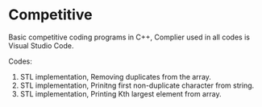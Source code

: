 # Competitive
Basic competitive coding programs in C++, Complier used in all codes is Visual Studio Code. 


Codes:
1. STL implementation, Removing duplicates from the array. 
2. STL implementation, Prinitng first non-duplicate character from string. 
3. STL implementation, Printing Kth largest element from array.
